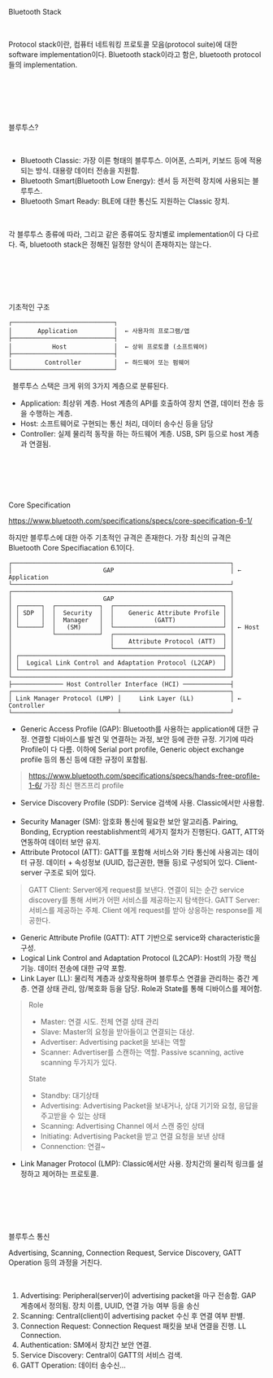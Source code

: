 Bluetooth Stack

&nbsp;

Protocol stack이란, 컴퓨터 네트워킹 프로토콜 모음(protocol suite)에 대한 software implementation이다. Bluetooth stack이라고 함은, bluetooth protocol들의 implementation.

&nbsp;
---
&nbsp;

블루투스?

&nbsp;

- Bluetooth Classic: 가장 이른 형태의 블루투스. 이어폰, 스피커, 키보드 등에 적용되는 방식. 대용량 데이터 전송을 지원함.
- Bluetooth Smart(Bluetooth Low Energy): 센서 등 저전력 장치에 사용되는 블루투스.
- Bluetooth Smart Ready: BLE에 대한 통신도 지원하는 Classic 장치.

&nbsp;

각 블루투스 종류에 따라, 그리고 같은 종류여도 장치별로 implementation이 다 다르다. 즉, bluetooth stack은 정해진 일정한 양식이 존재하지는 않는다.

&nbsp;
---
&nbsp;

기초적인 구조
```
┌────────────────────────────┐
│       Application          │  ← 사용자의 프로그램/앱
├────────────────────────────┤
│           Host             │  ← 상위 프로토콜 (소프트웨어)
├────────────────────────────┤
│         Controller         │  ← 하드웨어 또는 펌웨어
└────────────────────────────┘
```
&nbsp;
블루투스 스택은 크게 위의 3가지 계층으로 분류된다.
- Application: 최상위 계층. Host 계층의 API를 호출하여 장치 연결, 데이터 전송 등을 수행하는 계층.
- Host: 소프트웨어로 구현되는 통신 처리, 데이터 송수신 등을 담당
- Controller: 실제 물리적 동작을 하는 하드웨어 계층. USB, SPI 등으로 host 계층과 연결됨.

&nbsp;
---
&nbsp;

Core Specification

https://www.bluetooth.com/specifications/specs/core-specification-6-1/

하지만 블루투스에 대한 아주 기초적인 규격은 존재한다. 가장 최신의 규격은 Bluetooth Core Specifiacation 6.1이다.

```
┌────────────────────────────────────────────────────────────┐
│                         GAP                                │ ← Application
└────────────────────────────────────────────────────────────┘
┌────────────────────────────────────────────────────────────┐
│                         GAP                                │
│ ┌──────┐  ┌────────────┐  ┌──────────────────────────────┐ │
│ │ SDP  │  │  Security  │  │    Generic Attribute Profile │ │
│ │      │  │  Manager   │  │           (GATT)             │ │
│ └──────┘  │   (SM)     │  └──────────────────────────────┘ │ ← Host
│           └────────────┘  ┌──────────────────────────────┐ │
│                           │    Attribute Protocol (ATT)  │ │
│                           └──────────────────────────────┘ │
│ ┌────────────────────────────────────────────────────────┐ │
│ │  Logical Link Control and Adaptation Protocol (L2CAP)  │ │
│ └────────────────────────────────────────────────────────┘ │
└────────────────────────────────────────────────────────────┘
├────────────── Host Controller Interface (HCI) ─────────────┤
┌────────────────────────────────────────────────────────────┐
│ Link Manager Protocol (LMP) │     Link Layer (LL)          │ ← Controller
└─────────────────────────────┴──────────────────────────────┘
```

- Generic Access Profile (GAP): Bluetooth를 사용하는 application에 대한 규정. 연결할 디바이스를 발견 및 연결하는 과정, 보안 등에 관한 규정. 기기에 따라 Profile이 다 다름. 이하에 Serial port profile, Generic object exchange profile 등의 통신 등에 대한 규정이 포함됨.
> https://www.bluetooth.com/specifications/specs/hands-free-profile-1-6/
> 가장 최신 핸즈프리 profile
&nbsp;
-  Service Discovery Profile (SDP): Service 검색에 사용. Classic에서만 사용함.
&nbsp;
-  Security Manager (SM): 암호화 통신에 필요한 보안 알고리즘. Pairing, Bonding, Ecryption reestablishment의 세가지 절차가 진행된다. GATT, ATT와 연동하여 데이터 보안 유지.
&nbsp;
-  Attribute Protocol (ATT): GATT를 포함해 서비스와 기타 통신에 사용괴는 데이터 규정. 데이터 + 속성정보 (UUID, 접근권한, 핸들 등)로 구성되어 있다. Client-server 구조로 되어 있다.
> GATT Client: Server에게 request를 보낸다. 연결이 되는 순간 service discovery를 통해 서버가 어떤 서비스를 제공하는지 탐색한다.
> GATT Server: 서비스를 제공하는 주체. Client 에게 request를 받아 상응하는 response를 제공한다. 
&nbsp;
-  Generic Attribute Profile (GATT): ATT 기반으로 service와 characteristic을 구성.
&nbsp;
-  Logical Link Control and Adaptation Protocol (L2CAP): Host의 가장 핵심 기능. 데이터 전송에 대한 규약 포함.
&nbsp;
-  Link Layer (LL): 물리적 계층과 상호작용하며 블루투스 연결을 관리하는 중간 계층. 연결 상태 관리, 암/복호화 등을 담당. Role과 State를 통해 디바이스를 제어함.
> Role
> - Master: 연결 시도. 전체 연결 상태 관리
> - Slave: Master의 요청을 받아들이고 연결되는 대상.
> - Advertiser: Advertising packet을 보내는 역할
> - Scanner: Advertiser를 스캔하는 역할. Passive scanning, active scanning 두가지가 있다.
>
> State
> - Standby: 대기상태
> - Advertising: Advertising Packet을 보내거나, 상대 기기와 요청, 응답을 주고받을 수 있는 상태
> - Scanning: Advertising Channel 에서 스캔 중인 상태
> - Initiating: Advertising Packet을 받고 연결 요청을 보낸 상태
> - Connenction: 연결~
&nbsp;
- Link Manager Protocol (LMP): Classic에서만 사용. 장치간의 물리적 링크를 설정하고 제어하는 프로토콜.

&nbsp;
---
&nbsp;

블루투스 통신

Advertising, Scanning, Connection Request, Service Discovery, GATT Operation 등의 과정을 거친다.

&nbsp;

1. Advertising: Peripheral(server)이 advertising packet을 마구 전송함. GAP 계층에서 정의됨. 장치 이름, UUID, 연결 가능 여부 등을 송신
2. Scanning: Central(client)이 advertising packet 수신 후 연결 여부 판별.
3. Connection Request: Connection Request 패킷을 보내 연결을 진행. LL Connection.
4. Authentication: SM에서 장치간 보안 연결.
5. Service Discovery: Central이 GATT의 서비스 검색.
6. GATT Operation: 데이터 송수신...
